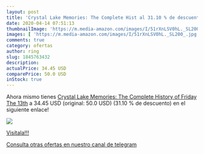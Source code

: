 ```yaml
---
layout: post
title: 'Crystal Lake Memories: The Complete Hist al 31.10 % de descuento'
date: 2020-04-14 07:51:13
thumbnailImage: 'https://m.media-amazon.com/images/I/51rXnLSV0hL._SL200_.jpg'
images: [ 'https://m.media-amazon.com/images/I/51rXnLSV0hL._SL200_.jpg' ]
comments: true
category: ofertas
author: ring
slug: 1845763432
description:
actualPrice: 34.45 USD
comparePrice: 50.0 USD
inStock: true
---
```


Ahora mismo tienes [Crystal Lake Memories: The Complete History of Friday The 13th](https://www.amazon.com/dp/1845763432/?tag=redken08-20) a 34.45 USD (original: 50.0 USD) (31.10 %  de descuento) en el siguiente enlace!

[![](https://m.media-amazon.com/images/I/51rXnLSV0hL._SL200_.jpg)](https://www.amazon.com/dp/1845763432/?tag=redken08-20)

[Visítala!!!](https://www.amazon.com/dp/1845763432/?tag=redken08-20)

[Consulta otras ofertas en nuestro canal de telegram](https://t.me/s/ofertas25)
